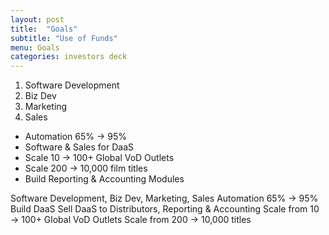 ```yaml
---
layout: post
title:  "Goals"
subtitle: "Use of Funds"
menu: Goals
categories: investors deck
---
```


1. Software Development
2. Biz Dev
3. Marketing
4. Sales

* Automation 65% → 95%
* Software & Sales for DaaS
* Scale 10 → 100+ Global VoD Outlets
* Scale 200 → 10,000 film titles
* Build Reporting & Accounting Modules

<!--more-->

Software Development, Biz Dev, Marketing, Sales
Automation 65% → 95%
Build DaaS
Sell DaaS to Distributors, 
Reporting & Accounting
Scale from 10 → 100+ Global VoD Outlets
Scale from 200 → 10,000 titles
